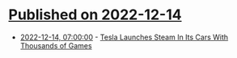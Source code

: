 # [Published on 2022-12-14](index.md)

* [2022-12-14, 07:00:00](https://tech.slashdot.org/story/22/12/14/0116237/tesla-launches-steam-in-its-cars-with-thousands-of-games?utm_source=rss1.0mainlinkanon&utm_medium=feed) - [Tesla Launches Steam In Its Cars With Thousands of Games](https://tech.slashdot.org/story/22/12/14/0116237/tesla-launches-steam-in-its-cars-with-thousands-of-games?utm_source=rss1.0mainlinkanon&utm_medium=feed)
